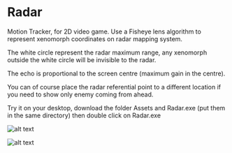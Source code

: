 # Radar

Motion Tracker, for 2D video game. Use a Fisheye lens algorithm to represent xenomorph coordinates on radar mapping system.

The white circle represent the radar maximum range, any xenomorph outside the white circle will be invisible to the radar. 

The echo is proportional to the screen centre (maximum gain in the centre).

You can of course place the radar referential point to a different location if you need to show only enemy coming from ahead. 

Try it on your desktop, download the folder Assets and Radar.exe (put them in the same directory) then double click on Radar.exe 

![alt text](https://github.com/yoyoberenguer/Radar/blob/master/screenshot1.png)

![alt text](https://github.com/yoyoberenguer/Radar/blob/master/screenshot2.png)
